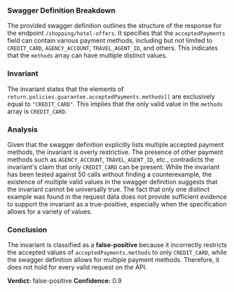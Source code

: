 ### Swagger Definition Breakdown
The provided swagger definition outlines the structure of the response for the endpoint `/shopping/hotel-offers`. It specifies that the `acceptedPayments` field can contain various payment methods, including but not limited to `CREDIT_CARD`, `AGENCY_ACCOUNT`, `TRAVEL_AGENT_ID`, and others. This indicates that the `methods` array can have multiple distinct values.

### Invariant
The invariant states that the elements of `return.policies.guarantee.acceptedPayments.methods[]` are exclusively equal to `"CREDIT_CARD"`. This implies that the only valid value in the `methods` array is `CREDIT_CARD`.

### Analysis
Given that the swagger definition explicitly lists multiple accepted payment methods, the invariant is overly restrictive. The presence of other payment methods such as `AGENCY_ACCOUNT`, `TRAVEL_AGENT_ID`, etc., contradicts the invariant's claim that only `CREDIT_CARD` can be present. While the invariant has been tested against 50 calls without finding a counterexample, the existence of multiple valid values in the swagger definition suggests that the invariant cannot be universally true. The fact that only one distinct example was found in the request data does not provide sufficient evidence to support the invariant as a true-positive, especially when the specification allows for a variety of values.

### Conclusion
The invariant is classified as a **false-positive** because it incorrectly restricts the accepted values of `acceptedPayments.methods` to only `CREDIT_CARD`, while the swagger definition allows for multiple payment methods. Therefore, it does not hold for every valid request on the API. 

**Verdict:** false-positive
**Confidence:** 0.9
